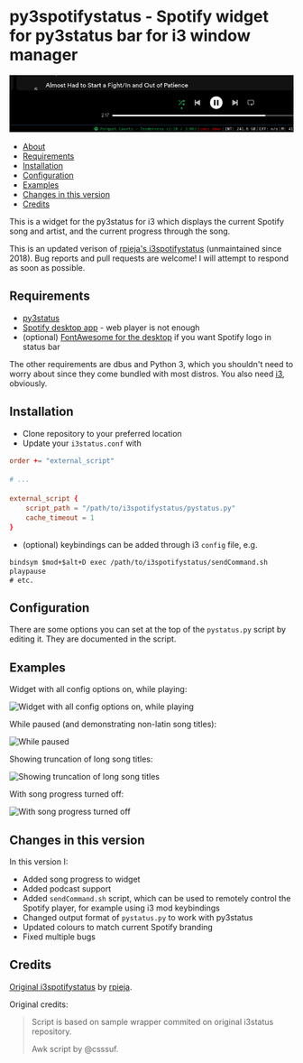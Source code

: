 # py3spotifystatus - Spotify widget for py3status bar for i3 window manager

![The widget in operation](./res/banner.png)

- [About](#about)
- [Requirements](#requirements)
- [Installation](#installation)
- [Configuration](#configuration)
- [Examples](#examples)
- [Changes in this version](#changes-in-this-version)
- [Credits](#credits)

This is a widget for the py3status for i3 which displays the current Spotify song and artist, and the current progress through the song.

This is an updated verison of [rpieja's i3spotifystatus](https://github.com/rpieja/i3spotifystatus) (unmaintained since 2018). Bug reports and pull requests are welcome! I will attempt to respond as soon as possible.

## Requirements

* [py3status](https://py3status.readthedocs.io/en/latest/user-guide/installation/)
* [Spotify desktop app](https://www.spotify.com/us/download/linux/) - web player is not enough
* (optional) [FontAwesome for the desktop](https://fontawesome.com/download) if you want Spotify logo in status bar

The other requirements are dbus and Python 3, which you shouldn't need to worry about since they come bundled with most distros. You also need [i3](https://i3wm.org), obviously.

## Installation

* Clone repository to your preferred location
* Update your `i3status.conf` with
```conf
order += "external_script"

# ...

external_script {
    script_path = "/path/to/i3spotifystatus/pystatus.py"
    cache_timeout = 1
}
```
* (optional) keybindings can be added through i3 `config` file, e.g.
```
bindsym $mod+$alt+D exec /path/to/i3spotifystatus/sendCommand.sh playpause
# etc.
```

## Configuration

There are some options you can set at the top of the `pystatus.py` script by editing it. They are documented in the script.

## Examples

Widget with all config options on, while playing:

![Widget with all config options on, while playing](./res/1.png)

While paused (and demonstrating non-latin song titles):

![While paused](./res/2.png)

Showing truncation of long song titles:

![Showing truncation of long song titles](./res/3.png)

With song progress turned off:

![With song progress turned off](./res/4.png)

## Changes in this version

In this version I:

* Added song progress to widget
* Added podcast support
* Added `sendCommand.sh` script, which can be used to remotely control the Spotify player, for example using i3 mod keybindings
* Changed output format of `pystatus.py` to work with py3status
* Updated colours to match current Spotify branding
* Fixed multiple bugs

## Credits

[Original i3spotifystatus](https://github.com/rpieja/i3spotifystatus) by [rpieja](https://github.com/rpieja).

Original credits:

>Script is based on sample wrapper commited on original i3status repository.
>
>Awk script by @csssuf.

